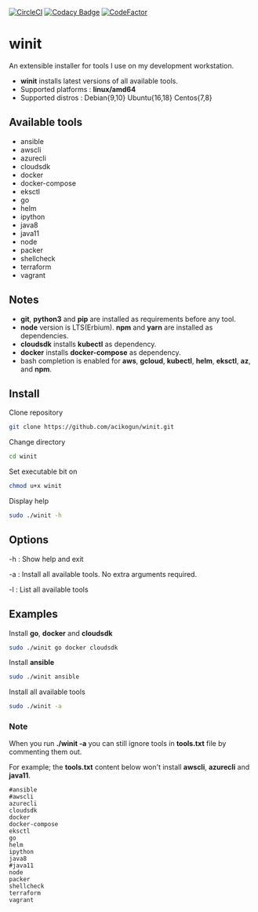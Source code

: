 [![CircleCI](https://circleci.com/gh/acikogun/winit.svg?style=svg)](https://circleci.com/gh/acikogun/winit)
[![Codacy Badge](https://api.codacy.com/project/badge/Grade/51da81193a1848cab9962136cad93fc8)](https://app.codacy.com/manual/acikogun/winit?utm_source=github.com&utm_medium=referral&utm_content=acikogun/winit&utm_campaign=Badge_Grade_Dashboard)
[![CodeFactor](https://www.codefactor.io/repository/github/acikogun/winit/badge)](https://www.codefactor.io/repository/github/acikogun/winit)

# winit

An extensible installer for tools I use on my development workstation.

-  **winit** installs latest versions of all available tools.
-  Supported platforms : **linux/amd64**
-  Supported distros   : Debian{9,10} Ubuntu{16,18} Centos{7,8}

## Available tools

- ansible
- awscli
- azurecli
- cloudsdk
- docker
- docker-compose
- eksctl
- go
- helm
- ipython
- java8
- java11
- node
- packer
- shellcheck
- terraform
- vagrant


## Notes

-  **git**, **python3** and **pip** are installed as requirements before any tool.
-  **node** version is LTS(Erbium). **npm** and **yarn** are installed as dependencies.
-  **cloudsdk** installs **kubectl** as dependency.
-  **docker** installs **docker-compose** as dependency.
-  bash completion is enabled for **aws**, **gcloud**, **kubectl**, **helm**, **eksctl**, **az**,
   and **npm**.

## Install

 Clone repository

```bash
git clone https://github.com/acikogun/winit.git
```

Change directory

```bash
cd winit
```

Set executable bit on

```bash
chmod u+x winit
```

Display help

```bash
sudo ./winit -h
```

## Options

  -h : Show help and exit

  -a : Install all available tools. No extra arguments required.

  -l : List all available tools

## Examples

Install **go**, **docker** and **cloudsdk**

```bash
sudo ./winit go docker cloudsdk
```

Install **ansible**

```bash
sudo ./winit ansible
```

Install all available tools

```bash
sudo ./winit -a
```
### Note

When you run **./winit -a** you can still ignore tools in **tools.txt** file by commenting them out.

For example; the **tools.txt** content below won't install **awscli**, **azurecli** and **java11**.

```plain
#ansible
#awscli
azurecli
cloudsdk
docker
docker-compose
eksctl
go
helm
ipython
java8
#java11
node
packer
shellcheck
terraform
vagrant
```

